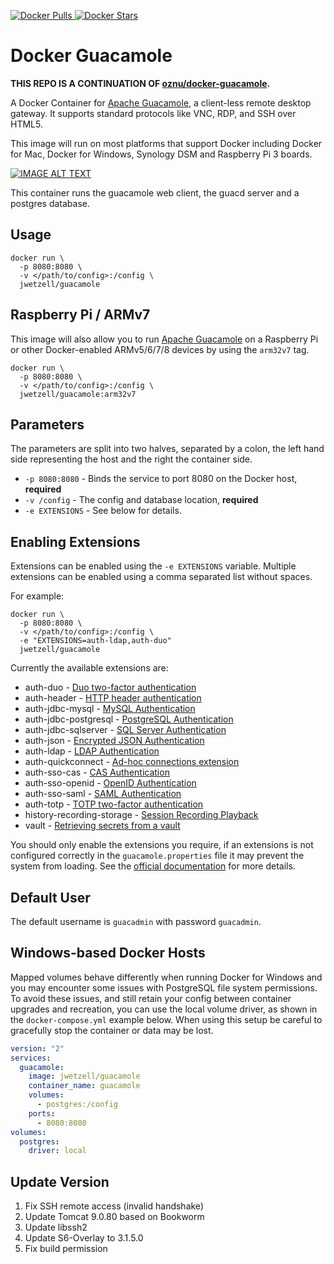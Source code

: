 [![Docker Pulls](https://img.shields.io/docker/pulls/jwetzell/guacamole?label=pulls) ![Docker Stars](https://img.shields.io/docker/stars/jwetzell/guacamole?label=stars)](https://hub.docker.com/r/jwetzell/guacamole)

# Docker Guacamole

**THIS REPO IS A CONTINUATION OF [oznu/docker-guacamole](https://github.com/oznu/docker-guacamole).**

A Docker Container for [Apache Guacamole](https://guacamole.apache.org/), a client-less remote desktop gateway. It supports standard protocols like VNC, RDP, and SSH over HTML5.

This image will run on most platforms that support Docker including Docker for Mac, Docker for Windows, Synology DSM and Raspberry Pi 3 boards.

[![IMAGE ALT TEXT](http://img.youtube.com/vi/esgaHNRxdhY/0.jpg)](http://www.youtube.com/watch?v=esgaHNRxdhY "Video Title")

This container runs the guacamole web client, the guacd server and a postgres database.

## Usage

```shell
docker run \
  -p 8080:8080 \
  -v </path/to/config>:/config \
  jwetzell/guacamole
```

## Raspberry Pi / ARMv7

This image will also allow you to run [Apache Guacamole](https://guacamole.apache.org/) on a Raspberry Pi or other Docker-enabled ARMv5/6/7/8 devices by using the `arm32v7` tag.

```shell
docker run \
  -p 8080:8080 \
  -v </path/to/config>:/config \
  jwetzell/guacamole:arm32v7
```

## Parameters

The parameters are split into two halves, separated by a colon, the left hand side representing the host and the right the container side.

* `-p 8080:8080` - Binds the service to port 8080 on the Docker host, **required**
* `-v /config` - The config and database location, **required**
* `-e EXTENSIONS` - See below for details.

## Enabling Extensions

Extensions can be enabled using the `-e EXTENSIONS` variable. Multiple extensions can be enabled using a comma separated list without spaces.

For example:

```shell
docker run \
  -p 8080:8080 \
  -v </path/to/config>:/config \
  -e "EXTENSIONS=auth-ldap,auth-duo"
  jwetzell/guacamole
```

Currently the available extensions are:

* auth-duo - [Duo two-factor authentication](https://guacamole.apache.org/doc/gug/duo-auth.html)
* auth-header - [HTTP header authentication](https://guacamole.apache.org/doc/gug/header-auth.html)
* auth-jdbc-mysql - [MySQL Authentication](https://guacamole.apache.org/doc/gug/jdbc-auth.html)
* auth-jdbc-postgresql - [PostgreSQL Authentication](https://guacamole.apache.org/doc/gug/jdbc-auth.html)
* auth-jdbc-sqlserver - [SQL Server Authentication](https://guacamole.apache.org/doc/gug/jdbc-auth.html)
* auth-json - [Encrypted JSON Authentication](https://guacamole.apache.org/doc/gug/json-auth.html)
* auth-ldap - [LDAP Authentication](https://guacamole.apache.org/doc/gug/ldap-auth.html)
* auth-quickconnect - [Ad-hoc connections extension](https://guacamole.apache.org/doc/gug/adhoc-connections.html)
* auth-sso-cas - [CAS Authentication](https://guacamole.apache.org/doc/gug/cas-auth.html)
* auth-sso-openid - [OpenID Authentication](https://guacamole.apache.org/doc/gug/openid-auth.html)
* auth-sso-saml - [SAML Authentication](https://guacamole.apache.org/doc/gug/saml-auth.html)
* auth-totp - [TOTP two-factor authentication](https://guacamole.apache.org/doc/gug/totp-auth.html)
* history-recording-storage - [Session Recording Playback](https://guacamole.apache.org/doc/gug/recording-playback.html#)
* vault - [Retrieving secrets from a vault](https://guacamole.apache.org/doc/gug/vault.html)

You should only enable the extensions you require, if an extensions is not configured correctly in the `guacamole.properties` file it may prevent the system from loading. See the [official documentation](https://guacamole.apache.org/doc/gug/) for more details.

## Default User

The default username is `guacadmin` with password `guacadmin`.

## Windows-based Docker Hosts

Mapped volumes behave differently when running Docker for Windows and you may encounter some issues with PostgreSQL file system permissions. To avoid these issues, and still retain your config between container upgrades and recreation, you can use the local volume driver, as shown in the `docker-compose.yml` example below. When using this setup be careful to gracefully stop the container or data may be lost.

```yml
version: "2"
services:
  guacamole:
    image: jwetzell/guacamole
    container_name: guacamole
    volumes:
      - postgres:/config
    ports:
      - 8080:8080
volumes:
  postgres:
    driver: local
```

## Update Version

1. Fix SSH remote access (invalid handshake)
2. Update Tomcat 9.0.80 based on Bookworm
3. Update libssh2
4. Update S6-Overlay to 3.1.5.0
5. Fix build permission
